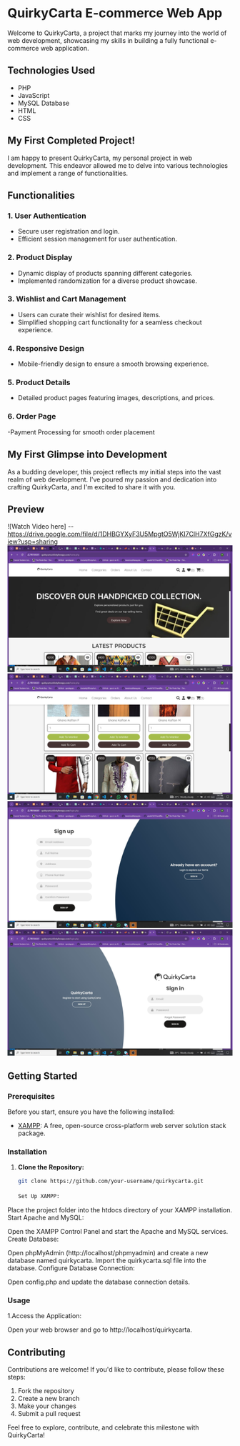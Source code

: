 # QuirkyCarta E-commerce Web App

Welcome to QuirkyCarta, a project that marks my journey into the world of web development, showcasing my skills in building a fully functional e-commerce web application.

## Technologies Used
- PHP
- JavaScript
- MySQL Database
- HTML
- CSS

## My First Completed Project!

I am happy to present QuirkyCarta, my personal project in web development. This endeavor allowed me to delve into various technologies and implement a range of functionalities.

## Functionalities

### 1. User Authentication
   - Secure user registration and login.
   - Efficient session management for user authentication.

### 2. Product Display
   - Dynamic display of products spanning different categories.
   - Implemented randomization for a diverse product showcase.

### 3. Wishlist and Cart Management
   - Users can curate their wishlist for desired items.
   - Simplified shopping cart functionality for a seamless checkout experience.

### 4. Responsive Design
   - Mobile-friendly design to ensure a smooth browsing experience.

### 5. Product Details
   - Detailed product pages featuring images, descriptions, and prices.

### 6. Order Page
   -Payment Processing for smooth order placement

## My First Glimpse into Development

As a budding developer, this project reflects my initial steps into the vast realm of web development. I've poured my passion and dedication into crafting QuirkyCarta, and I'm excited to share it with you.

## Preview

![Watch Video here] --https://drive.google.com/file/d/1DHBGYXyF3U5MpgtO5WjKI7ClH7XfGgzK/view?usp=sharing
![Screenshot 1](preview/screenshot1.JPG)
![Screenshot 2](preview/screenshot2.JPG)
![Screenshot 3](preview/screenshot3.JPG)
![Screenshot 4](preview/Screenshot4.JPG)




## Getting Started

### Prerequisites
Before you start, ensure you have the following installed:

- [XAMPP](https://www.apachefriends.org/index.html): A free, open-source cross-platform web server solution stack package.

### Installation

1. **Clone the Repository:**
   ```bash
   git clone https://github.com/your-username/quirkycarta.git

   Set Up XAMPP:

Place the project folder into the htdocs directory of your XAMPP installation.
Start Apache and MySQL:

Open the XAMPP Control Panel and start the Apache and MySQL services.
Create Database:

Open phpMyAdmin (http://localhost/phpmyadmin) and create a new database named quirkycarta.
Import the quirkycarta.sql file into the database.
Configure Database Connection:

Open config.php and update the database connection details.


### Usage
1.Access the Application:

Open your web browser and go to http://localhost/quirkycarta.

## Contributing
Contributions are welcome! If you'd like to contribute, please follow these steps:
1. Fork the repository
2. Create a new branch
3. Make your changes
4. Submit a pull request





Feel free to explore, contribute, and celebrate this milestone with QuirkyCarta!
